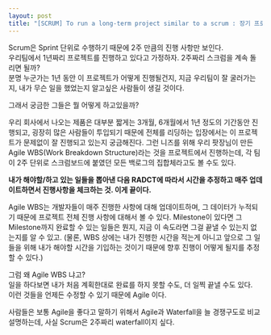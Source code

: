 ```yaml
---
layout: post
title: "[SCRUM] To run a long-term project similar to a scrum : 장기 프로젝트도 스크럼처럼 진행하기"
---
```


Scrum은 Sprint 단위로 수행하기 때문에 2주 만큼의 진행 사항만 보인다.  
우리팀에서 1년짜리 프로젝트를 진행하고 있다고 가정하자. 2주짜리 스크럼을 계속 돌리면 될까?  
분명 누군가는 1년 동안 이 프로젝트가 어떻게 진행될건지, 지금 우리팀이 잘 굴러가는지, 내가 무슨 일을 했었는지 알고싶은 사람들이 생길 것이다.  
  
그래서 궁금한 그들은 뭘 어떻게 하고있을까?  

우리 회사에서 나오는 제품은 대부분 짧게는 3개월, 6개월에서 1년 정도의 기간동안 진행되고, 굉장히 많은 사람들이 투입되기 때문에 전체를 리딩하는 입장에서는 이 프로젝트가 문제없이 잘 진행되고 있는지 궁금해진다.  그런 니즈를 위해 우리 팟장님이 만든 Agile WBS(Work Breakdown Structure)라는 것을 프로젝트에서 진행하는데, 각 팀이 2주 단위로 스크럼보드에 붙였던 모든 백로그의 집합체라고도 볼 수도 있다.  

**내가 해야할/하고 있는 일들을 뽑아낸 다음 RADCT에 따라서 시간을 추정하고 매주 업데이트하면서 진행사항을 체크하는 것. 이게 끝이다.**  
 
Agile WBS는 개발자들이 매주 진행한 사항에 대해 업데이트하며, 그 데이터가 누적되기 때문에 프로젝트 전체 진행 사항에 대해서 볼 수 있다. Milestone이 있다면 그 Milestone까지 완료할 수 있는 일들은 뭔지, 지금 이 속도라면 그걸 끝낼 수 있는지 없는지를 알 수 있고. (물론, WBS 상에는 내가 진행한 시간을 적는게 아니고 앞으로 그 일들을 위해 내가 해야할 시간을 기입하는 것이기 때문에 향후 진행이 어떻게 될지를 추정할 수 있다.)  

그럼 왜 Agile WBS 냐고?  
일을 하다보면 내가 처음 계획한대로 완료를 하지 못할 수도, 더 일찍 끝낼 수도 있다.  
이런 것들을 언제든 수정할 수 있기 때문에 Agile 이다.  

사람들은 보통 Agile을 좋다고 말하기 위해서 Agile과 Waterfall을 늘 경쟁구도로 비교 설명하는데, 사실 Scrum은 2주짜리 waterfall이지 싶다.  

     
